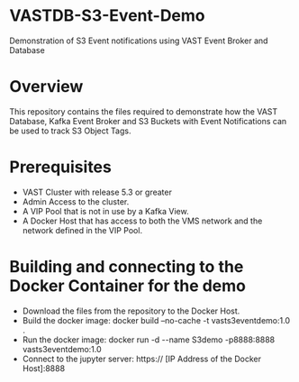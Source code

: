 # VASTDB-S3-Event-Demo
Demonstration of S3 Event notifications using VAST Event Broker and Database
# Overview
This repository contains the files required to demonstrate how the VAST Database, Kafka Event Broker and S3 Buckets with Event Notifications can be used to track S3 Object Tags.
# Prerequisites 
-	VAST Cluster with release 5.3 or greater
-	Admin Access to the cluster.
-	A VIP Pool that is not in use by a Kafka View.
-	A Docker Host that has access to both the VMS network and the network defined in the VIP Pool.
  
# Building and connecting to the Docker Container for the demo
-	Download the files from the repository to the Docker Host.
-	Build the docker image:
    docker build –no-cache -t vasts3eventdemo:1.0 . 
-	Run the docker image:
    docker run -d --name S3demo -p8888:8888 vasts3eventdemo:1.0
-	Connect to the jupyter server:
    https:// [IP Address of the Docker Host]:8888
